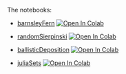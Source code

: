 The notebooks:

- [barnsleyFern](https://github.com/alireza-astane/Comp_Physics/blob/main/ex2/barnsleyFern/BarnsleyFern.ipynb) [![Open In Colab](https://colab.research.google.com/assets/colab-badge.svg)](https://drive.google.com/file/d/1NszLDyOBUrYwnwRnyMUJIgnVsatNFZzb/view?usp=sharing)

- [randomSierpinski](https://github.com/alireza-astane/Comp_Physics/blob/main/ex2/randomSierpinski/RandomSierpinski.ipynb) [![Open In Colab](https://colab.research.google.com/assets/colab-badge.svg)](https://drive.google.com/file/d/1x161ITI5wFYIICusfkV5KE1STkbB-vDh/view?usp=sharing)

- [ballisticDeposition](https://github.com/alireza-astane/Comp_Physics/blob/main/ex2/ballisticDeposition/BallisticDeposition.ipynb) [![Open In Colab](https://colab.research.google.com/assets/colab-badge.svg)](https://drive.google.com/file/d/1O6rP2z7jqpb1YoEZKDgUnchcEc_ht440/view?usp=sharing)

- [juliaSets](https://github.com/alireza-astane/Comp_Physics/blob/main/ex2/juliaSets/juliaSet.ipynb) [![Open In Colab](https://colab.research.google.com/assets/colab-badge.svg)](https://drive.google.com/file/d/1bJYkOxaYaUoF7O2T_2Xe85hTvi6snNpF/view?usp=sharing)

